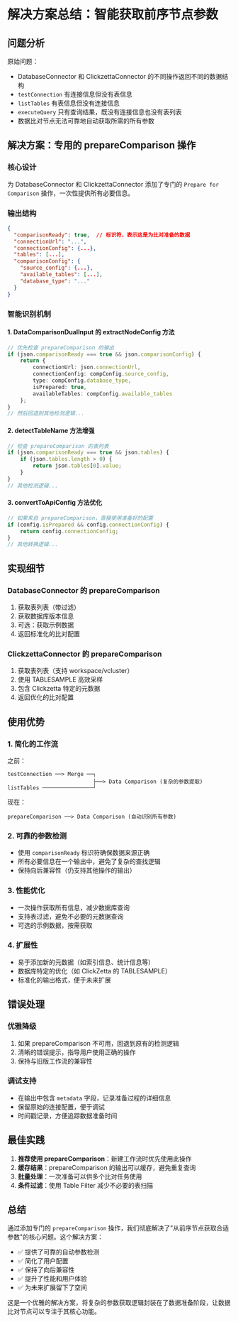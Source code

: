 # 解决方案总结：智能获取前序节点参数

## 问题分析

原始问题：
- DatabaseConnector 和 ClickzettaConnector 的不同操作返回不同的数据结构
- `testConnection` 有连接信息但没有表信息
- `listTables` 有表信息但没有连接信息
- `executeQuery` 只有查询结果，既没有连接信息也没有表列表
- 数据比对节点无法可靠地自动获取所需的所有参数

## 解决方案：专用的 prepareComparison 操作

### 核心设计
为 DatabaseConnector 和 ClickzettaConnector 添加了专门的 `Prepare for Comparison` 操作，一次性提供所有必要信息。

### 输出结构
```json
{
  "comparisonReady": true,  // 标识符，表示这是为比对准备的数据
  "connectionUrl": "...",
  "connectionConfig": {...},
  "tables": [...],
  "comparisonConfig": {
    "source_config": {...},
    "available_tables": [...],
    "database_type": "..."
  }
}
```

### 智能识别机制

#### 1. DataComparisonDualInput 的 extractNodeConfig 方法
```typescript
// 优先检查 prepareComparison 的输出
if (json.comparisonReady === true && json.comparisonConfig) {
    return {
        connectionUrl: json.connectionUrl,
        connectionConfig: compConfig.source_config,
        type: compConfig.database_type,
        isPrepared: true,
        availableTables: compConfig.available_tables
    };
}
// 然后回退到其他检测逻辑...
```

#### 2. detectTableName 方法增强
```typescript
// 检查 prepareComparison 的表列表
if (json.comparisonReady === true && json.tables) {
    if (json.tables.length > 0) {
        return json.tables[0].value;
    }
}
// 其他检测逻辑...
```

#### 3. convertToApiConfig 方法优化
```typescript
// 如果来自 prepareComparison，直接使用准备好的配置
if (config.isPrepared && config.connectionConfig) {
    return config.connectionConfig;
}
// 其他转换逻辑...
```

## 实现细节

### DatabaseConnector 的 prepareComparison
1. 获取表列表（带过滤）
2. 获取数据库版本信息
3. 可选：获取示例数据
4. 返回标准化的比对配置

### ClickzettaConnector 的 prepareComparison
1. 获取表列表（支持 workspace/vcluster）
2. 使用 TABLESAMPLE 高效采样
3. 包含 Clickzetta 特定的元数据
4. 返回优化的比对配置

## 使用优势

### 1. 简化的工作流
之前：
```
testConnection ──> Merge ──┐
                           ├──> Data Comparison (复杂的参数提取)
listTables ────────────────┘
```

现在：
```
prepareComparison ──> Data Comparison (自动识别所有参数)
```

### 2. 可靠的参数检测
- 使用 `comparisonReady` 标识符确保数据来源正确
- 所有必要信息在一个输出中，避免了复杂的查找逻辑
- 保持向后兼容性（仍支持其他操作的输出）

### 3. 性能优化
- 一次操作获取所有信息，减少数据库查询
- 支持表过滤，避免不必要的元数据查询
- 可选的示例数据，按需获取

### 4. 扩展性
- 易于添加新的元数据（如索引信息、统计信息等）
- 数据库特定的优化（如 ClickZetta 的 TABLESAMPLE）
- 标准化的输出格式，便于未来扩展

## 错误处理

### 优雅降级
1. 如果 prepareComparison 不可用，回退到原有的检测逻辑
2. 清晰的错误提示，指导用户使用正确的操作
3. 保持与旧版工作流的兼容性

### 调试支持
- 在输出中包含 `metadata` 字段，记录准备过程的详细信息
- 保留原始的连接配置，便于调试
- 时间戳记录，方便追踪数据准备时间

## 最佳实践

1. **推荐使用 prepareComparison**：新建工作流时优先使用此操作
2. **缓存结果**：prepareComparison 的输出可以缓存，避免重复查询
3. **批量处理**：一次准备可以供多个比对任务使用
4. **条件过滤**：使用 Table Filter 减少不必要的表扫描

## 总结

通过添加专门的 `prepareComparison` 操作，我们彻底解决了"从前序节点获取合适参数"的核心问题。这个解决方案：

- ✅ 提供了可靠的自动参数检测
- ✅ 简化了用户配置
- ✅ 保持了向后兼容性
- ✅ 提升了性能和用户体验
- ✅ 为未来扩展留下了空间

这是一个优雅的解决方案，将复杂的参数获取逻辑封装在了数据准备阶段，让数据比对节点可以专注于其核心功能。